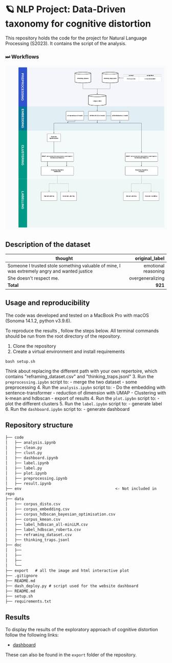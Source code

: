 # 🪐 NLP Project: Data-Driven taxonomy for cognitive distortion

This repository holds the code for the project for Natural Language Processing (S2023). It contains the script of the analysis.

### ⏭ Workflows
![Texte alternatif](https://github.com/SylvainEstebe/cognitive_distortion_project/raw/main/export/NLP%20-%20Share%20(1).jpeg)

## Description of the dataset

| thought | original_label |
| ----------------- | -: |
| Someone I trusted stole something valuable of mine, I was extremely angry and wanted justice       | emotional reasoning |
| She doesn't respect me.        | overgeneralizing |
| **Total**         | **921**|

## Usage and reproducibility

The code was developed and tested on a MacBook Pro with macOS (Sonoma 14.1.2, python v3.9.6).

To reproduce the results , follow the steps below. All terminal commands should be run from the root directory of the repository.


1. Clone the repository
2. Create a virtual environment and install requirements
```
bash setup.sh
```
Think about replacing the different path with your own repertoire, which contains "reframing_dataset.csv" and "thinking_traps.jsonl" 
3. Run the `preprocessing.ipybn` script to: 
    - merge the two dataset
    - some preprocessing
4. Run the `analysis.ipybn` script to: 
    - Do the embedding with sentence-transformer
    - reduction of dimension with UMAP
    - Clustering with k-mean and hdbscan
    - export of results
4. Run the `plot.ipybn` script to:
       - plot the different clusters
5. Run the `label.ipybn` script to:
       - generate label
6. Run the `dashboard.ipybn` script to:
       - generate dashboard


## Repository structure
```
├── code 
│   ├── analysis.ipynb
│   ├── clean.py
│   ├── clust.py
│   ├── dashboard.ipynb
│   ├── label.ipynb
│   ├── label.py
│   ├── plot.ipynb
│   ├── preprocessing.ipynb
│   ├── result.ipynb
├── env                                         <- Not included in repo
├── data
│   ├── corpus_disto.csv
│   ├── corpus_embedding.csv
│   ├── corpus_hdbscan_bayesian_optimisation.csv
│   ├── corpus_kmean.csv
│   ├── label_hdbscan_all-miniLM.csv
│   ├── label_hdbscan_roberta.csv
│   ├── reframing_dataset.csv
│   ├── thinking_traps.jsonl
├── doc                                   
│   ├──
│   ├── 
│   ├── 
│   └──
├── export   # all the image and html interactive plot                                 
├── .gitignore
├── README.md
├── dash_deploy.py # script used for the website dashboard
├── README.md
├── setup.sh 
├── requirements.txt
```
## Results
To display the results of the exploratory approach of cognitive distortion follow the following links:
- [dashboard](https://cognitive-distortion-d.onrender.com/)

These can also be found in the `export` folder of the repository.
